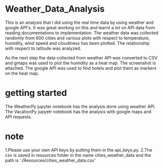 # Weather_Data_Analysis

This is an analysis that I did using the real time data by using weather and google API's. It was great working on this and learnt a lot on API data from reading documentations to implementation. The weather data was collected randomly from 600 cities and various plots with respect to temperature, humidity, wind speed and cloudiness has been plotted. The relationship with respect to latitude was analyzed. 

As the next step the data collected from weather API was converted to CSV and gmaps was used to plot the humidity as a heat map. The screenshot is attached. The google API was used to find hotels and plot them as markers on the heat map.

# getting started

The WeatherPy jupyter notebook has the analysis done using weather API.
The VacationPy jupyetr notebook has the analysis with google maps and API requests.

# note
1.Please use your own API keys by putting them in the api_keys.py.
2.The csv is saved in resources folder in the name cities_weather_data and the path is './Resources/cities_weather_data.csv'
